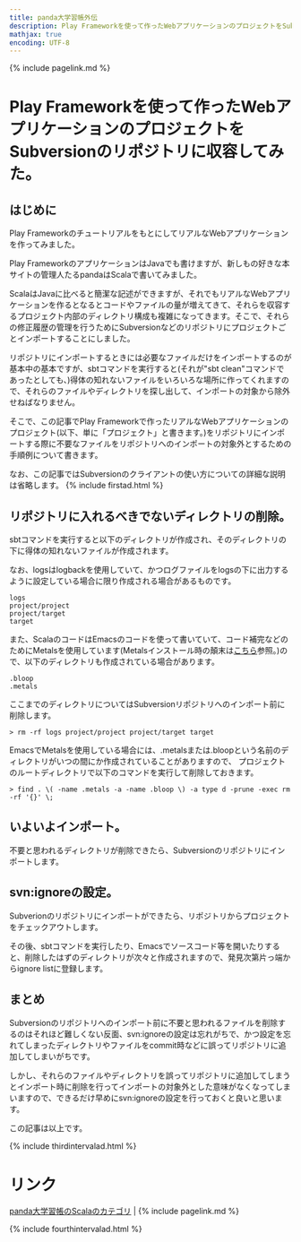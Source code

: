 ```yaml
---
title: panda大学習帳外伝
description: Play Frameworkを使って作ったWebアプリケーションのプロジェクトをSubversionのリポジトリにimportしてみた。
mathjax: true
encoding: UTF-8
---
```

{% include pagelink.md %}

# Play Frameworkを使って作ったWebアプリケーションのプロジェクトをSubversionのリポジトリに収容してみた。
## はじめに
Play FrameworkのチュートリアルをもとにしてリアルなWebアプリケーションを作ってみました。

Play FrameworkのアプリケーションはJavaでも書けますが、新しもの好きな本サイトの管理人たるpandaはScalaで書いてみました。

ScalaはJavaに比べると簡潔な記述ができますが、それでもリアルなWebアプリケーションを作るとなるとコードやファイルの量が増えてきて、それらを収容するプロジェクト内部のディレクトリ構成も複雑になってきます。そこで、それらの修正履歴の管理を行うためにSubversionなどのリポジトリにプロジェクトごとインポートすることにしました。

リポジトリにインポートするときには必要なファイルだけをインポートするのが基本中の基本ですが、sbtコマンドを実行すると(それが"sbt clean"コマンドであったとしても、)得体の知れないファイルをいろいろな場所に作ってくれますので、それらのファイルやディレクトリを探し出して、インポートの対象から除外せねばなりません。

そこで、この記事でPlay Frameworkで作ったリアルなWebアプリケーションのプロジェクト(以下、単に「プロジェクト」と書きます。)をリポジトリにインポートする際に不要なファイルをリポジトリへのインポートの対象外とするための手順例について書きます。

なお、この記事ではSubversionのクライアントの使い方についての詳細な説明は省略します。
{% include firstad.html %}

## リポジトリに入れるべきでないディレクトリの削除。
sbtコマンドを実行すると以下のディレクトリが作成され、そのディレクトリの下に得体の知れないファイルが作成されます。

なお、logsはlogbackを使用していて、かつログファイルをlogsの下に出力するように設定している場合に限り作成される場合があるものです。
```
logs
project/project
project/target
target
```
また、ScalaのコードはEmacsのコードを使って書いていて、コード補完などのためにMetalsを使用しています(Metalsインストール時の顛末は[こちら](https://pandanote.info/?p=5265)参照。)ので、以下のディレクトリも作成されている場合があります。
```
.bloop
.metals
```
ここまでのディレクトリについてはSubversionリポジトリへのインポート前に削除します。
```
> rm -rf logs project/project project/target target
```
EmacsでMetalsを使用している場合には、.metalsまたは.bloopという名前のディレクトリがいつの間にか作成されていることがありますので、
プロジェクトのルートディレクトリで以下のコマンドを実行して削除しておきます。

```
> find . \( -name .metals -a -name .bloop \) -a type d -prune -exec rm -rf '{}' \; 
```
## いよいよインポート。
不要と思われるディレクトリが削除できたら、Subversionのリポジトリにインポートします。
## svn:ignoreの設定。
Subverionのリポジトリにインポートができたら、リポジトリからプロジェクトをチェックアウトします。

その後、sbtコマンドを実行したり、Emacsでソースコード等を開いたりすると、削除したはずのディレクトリが次々と作成されますので、発見次第片っ端からignore listに登録します。
## まとめ
Subversionのリポジトリへのインポート前に不要と思われるファイルを削除するのはそれほど難しくない反面、svn:ignoreの設定は忘れがちで、かつ設定を忘れてしまったディレクトリやファイルをcommit時などに誤ってリポジトリに追加してしまいがちです。

しかし、それらのファイルやディレクトリを誤ってリポジトリに追加してしまうとインポート時に削除を行ってインポートの対象外とした意味がなくなってしまいますので、できるだけ早めにsvn:ignoreの設定を行っておくと良いと思います。

この記事は以上です。

{% include thirdintervalad.html %}

# リンク
[panda大学習帳のScalaのカテゴリ](https://pandanote.info/?cat=17) \| {% include pagelink.md %}

{% include fourthintervalad.html %}
